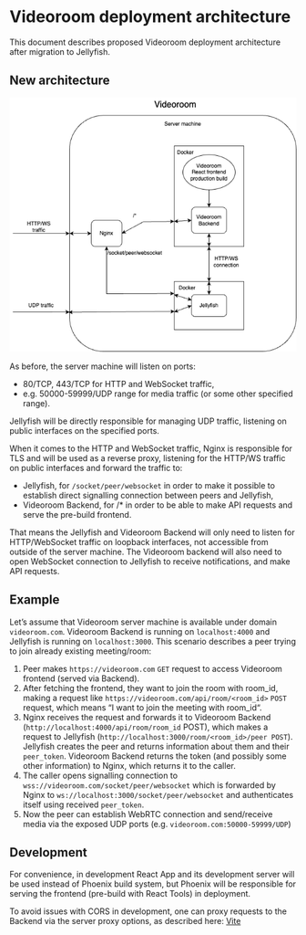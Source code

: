 # Videoroom deployment architecture

This document describes proposed Videoroom deployment architecture after migration to Jellyfish.

## New architecture

![image](./assets/videoroom_deployment_architecture.png)

As before, the server machine will listen on ports:

- 80/TCP, 443/TCP for HTTP and WebSocket traffic,
- e.g. 50000-59999/UDP range for media traffic (or some other specified range).

Jellyfish will be directly responsible for managing UDP traffic, listening on public interfaces on the specified ports.

When it comes to the HTTP and WebSocket traffic, Nginx is responsible for TLS and will be used as a reverse proxy, listening for the HTTP/WS traffic on public interfaces and forward the traffic to:

- Jellyfish, for `/socket/peer/websocket` in order to make it possible to establish direct signalling connection between peers and Jellyfish,
- Videoroom Backend, for /* in order to be able to make API requests and serve the pre-build frontend.

That means the Jellyfish and Videoroom Backend will only need to listen for HTTP/WebSocket traffic on loopback interfaces, not accessible from outside of the server machine. The Videoroom backend will also need to open WebSocket connection to Jellyfish to receive notifications, and make API requests.

## Example

Let’s assume that Videoroom server machine is available under domain `videoroom.com`. Videoroom Backend is running on `localhost:4000` and Jellyfish is running on `localhost:3000`. This scenario describes a peer trying to join already existing meeting/room:

1. Peer makes `https://videoroom.com` `GET` request to access Videoroom frontend (served via Backend).
2. After fetching the frontend, they want to join the room with room_id, making a request like `https://videoroom.com/api/room/<room_id>` `POST` request, which means “I want to join the meeting with room_id“.
3. Nginx receives the request and forwards it to Videoroom Backend (`http://localhost:4000/api/room/room_id` POST), which makes a request to Jellyfish (`http://localhost:3000/room/<room_id>/peer POST`). Jellyfish creates the peer and returns information about them and their `peer_token`. Videoroom Backend returns the token (and possibly some other information) to Nginx, which returns it to the caller.
4. The caller opens signalling connection to `wss://videoroom.com/socket/peer/websocket` which is forwarded by Nginx to `ws://localhost:3000/socket/peer/websocket` and authenticates itself using received `peer_token`.
5. Now the peer can establish WebRTC connection and send/receive media via the exposed UDP ports (e.g. `videoroom.com:50000-59999/UDP`)

## Development

For convenience, in development React App and its development server will be used instead of Phoenix build system, but Phoenix will be responsible for serving the frontend (pre-build with React Tools) in deployment.

To avoid issues with CORS in development, one can proxy requests to the Backend via the server proxy options, as described here: [Vite](https://vitejs.dev/config/server-options.html#server-proxy)
